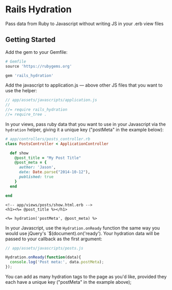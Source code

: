 # Rails Hydration

Pass data from Ruby to Javascript without writing JS in your .erb view files

## Getting Started

Add the gem to your Gemfile:

```ruby
# Gemfile
source 'https://rubygems.org'

gem 'rails_hydration'
```

Add the javascript to application.js — above other JS files that you want to use the helper:

```js
// app/assets/javascripts/application.js
//
//= require rails_hydration
//= require_tree .
```

In your views, pass ruby data that you want to use in your Javascript via the `hydration` helper, giving it a unique key ("postMeta" in the example below):

```ruby
# app/controllers/posts_controller.rb
class PostsController < ApplicationController

  def show
    @post_title = "My Post Title"
    @post_meta = {
      author: 'Jason',
      date: Date.parse("2014-10-12"),
      published: true
    }
  end

end
```

```erb
<!-- app/views/posts/show.html.erb -->
<h1><%= @post_title %></h1>

<%= hydration('postMeta', @post_meta) %>
```

In your Javascript, use the `Hydration.onReady` function the same way you would use jQuery's `$(document).on('ready'). Your hydration data will be passed to your callback as the first argument:

```js
// app/assets/javascripts/posts.js

Hydration.onReady(function(data){
  console.log('Post meta:', data.postMeta);
});
```

You can add as many hydration tags to the page as you'd like, provided they each have a unique key ("postMeta" in the example above);

